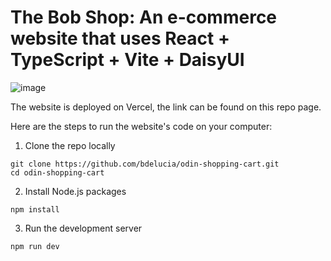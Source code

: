 # The Bob Shop: An e-commerce website that uses React + TypeScript + Vite + DaisyUI
![image](https://github.com/user-attachments/assets/6d8c0796-5456-4f40-bea3-0400645bc5be)

The website is deployed on Vercel, the link can be found on this repo page.

Here are the steps to run the website's code on your computer:
1. Clone the repo locally
```
git clone https://github.com/bdelucia/odin-shopping-cart.git
cd odin-shopping-cart
```
2. Install Node.js packages
```
npm install
```

3. Run the development server
```
npm run dev
```
